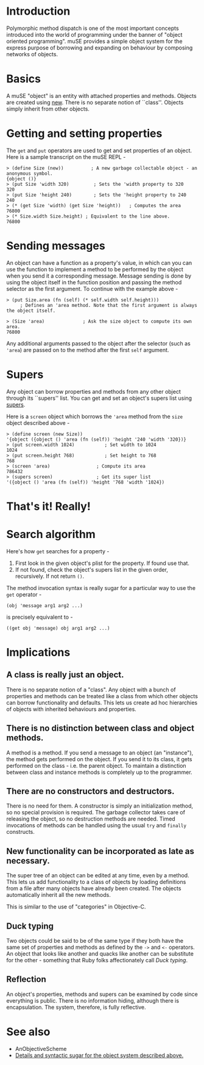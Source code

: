 # Introduction #

Polymorphic method dispatch is one of the most important concepts introduced into the world of programming under the banner of "object oriented programming". muSE provides a simple object system for the express purpose of borrowing and expanding on behaviour by composing networks of objects.

# Basics #

A muSE "object" is an entity with attached properties and methods. Objects are created using [new](http://muvee-symbolic-expressions.googlecode.com/svn/api/group__ObjectSystem.html#g2d9edcd01eedd18c17f6859c239987a6). There is no separate notion of ``class''. Objects simply inherit from other objects.

# Getting and setting properties #

The `get` and `put` operators are used to get and set properties of an object. Here is a sample transcript on the muSE REPL -
```
> (define Size (new))          ; A new garbage collectable object - an anonymous symbol.
{object ()}
> (put Size 'width 320)         ; Sets the 'width property to 320
320
> (put Size 'height 240)        ; Sets the 'height property to 240
240
> (* (get Size 'width) (get Size 'height))   ; Computes the area
76800
> (* Size.width Size.height) ; Equivalent to the line above.
76800
```

# Sending messages #

An object can have a function as a property's value, in which can you can use the function to implement a method to be performed by the object when you send it a corresponding message. Message sending is done by using the object itself in the function position and passing the method selector as the first argument. To continue with the example above -
```
> (put Size.area (fn (self) (* self.width self.height)))
     ; Defines an 'area method. Note that the first argument is always the object itself.
     
> (Size 'area)              ; Ask the size object to compute its own area.
76800
```
Any additional arguments passed to the object after the selector (such as `'area`) are passed on to the method after the first `self` argument.

# Supers #

Any object can borrow properties and methods from any other object through its ``supers'' list. You can get and set an object's supers list using [supers](http://muvee-symbolic-expressions.googlecode.com/svn/api/group__ObjectSystem.html#g3cf21488c96a0cd1b0c0a0f73f47d068).

Here is a `screen` object which borrows the `'area` method from the `size` object described above -
```
> (define screen (new Size))
'{object ({object () 'area (fn (self)) 'height '240 'width '320})}
> (put screen.width 1024)           ; Set width to 1024
1024
> (put screen.height 768)           ; Set height to 768
768
> (screen 'area)                 ; Compute its area
786432
> (supers screen)                ; Get its super list
'({object () 'area (fn (self)) 'height '768 'width '1024})
```

# That's it! Really! #

# Search algorithm #

Here's how `get` searches for a property -
  1. First look in the given object's plist for the property. If found use that.
  1. If not found, check the object's supers list in the given order, recursively. If not return `()`.

The method invocation syntax is really sugar for a particular way to use the `get` operator -
```
(obj 'message arg1 arg2 ...)
```
is precisely equivalent to -
```
((get obj 'message) obj arg1 arg2 ...)
```

# Implications #

## A class is really just an object. ##

There is no separate notion of a "class". Any object with a bunch of properties and methods can be treated like a class from which other objects can borrow functionality and defaults. This lets us create ad hoc hierarchies of objects with inherited behaviours and properties.

## There is no distinction between class and object methods. ##

A method is a method. If you send a message to an object (an "instance"), the method gets performed on the object. If you send it to its class, it gets performed on the class - i.e. the parent object. To maintain a distinction between class and instance methods is completely up to the programmer.

## There are no constructors and destructors. ##

There is no need for them. A constructor is simply an initialization method, so no special provision is required. The garbage collector takes care of releasing the object, so no destruction methods are needed. Timed invocations of methods can be handled using the usual `try` and `finally` constructs.

## New functionality can be incorporated as late as necessary. ##

The super tree of an object can be edited at any time, even by a method. This lets us add functionality to a class of objects by loading definitions from a file after many objects have already been created. The objects automatically inherit all the new methods.

This is similar to the use of "categories" in Objective-C.

## Duck typing ##

Two objects could be said to be of the same type if they both have the same set of properties and methods as defined by the `->` and `<-` operators. An object that looks like another and quacks like another can be substitute for the other - something that Ruby folks affectionately call _Duck typing_.

## Reflection ##

An object's properties, methods and supers can be examined by code since everything is public. There is no information hiding, although there is encapsulation. The system, therefore, is fully reflective.

# See also #
  * AnObjectiveScheme
  * [Details and syntactic sugar for the object system described above.](http://muvee-symbolic-expressions.googlecode.com/svn/api/group__ObjectSystem.html)